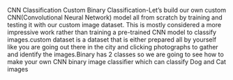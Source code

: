 CNN Classification
Custom Binary Classification-Let’s build our own custom CNN(Convolutional Neural Network) model all from scratch by training and testing it with our custom image dataset. This is mostly considered a more impressive work rather than training a pre-trained CNN model to classify images.custom dataset is a dataset that is either prepared all by yourself like you are going out there in the city and clicking photographs to gather and identify the images.Binary has 2 classes so we are going to see how to make your own CNN binary image classifier which can classify Dog and Cat images
